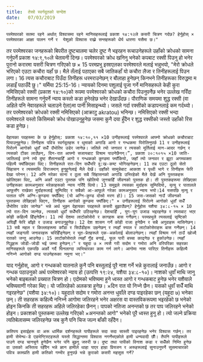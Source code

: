 ```yaml
---
title:  तेस्रो स्वर्गदूतको सन्देश
date:   07/03/2019
---
```


`परमेश्वरको सतमा रहने अर्थात् विश्वासमा रहने मानिसहरूलाई प्रकाश १४:१२ले कसरी चित्रण गर्दछ? हेर्नुहोस् × परमेश्वरका आज्ञा पालन गर्ने र  येशूको विश्वास राख्ने सन्तहरूको धैर्य धारणा यसैमा छ।" `

तर परमेश्वरका जनहरूको बिपरीत दुष्टचालमा चलेर दुष्ट नै भइरहन रूचाउनेहरूले उहाँको क्रोधको सामना गर्नुपर्ने प्रकाश १४:९,१०ले चेतावनी दिन्छ। परमेश्वरको क्रोध खनिनु भनेको कपबाट रक्सी पिउनु हो भनेर पुरानो करारमा यसरी चित्रण गरिएको छ × 15 परमप्रभु इस्राएलका परमेश्वरले मलाई भन्नुभयो, "मेरो क्रोधले भरिएको एउटा कचौरा यहाँ छ। मैले तँलाई पठाएका सबै जातिकहाँ यो कचौरा लैजा र तिनीहरूलाई पिउन लगा। 16 त्यस कचौराबाट पिउँदा तिनीहरू धरमराउनेछन् र बौलाहा हुनेछन् किनभने तिनीहरूका विरुद्धमा म लडाइँ पठाउँदै छु।" यर्मिया 25:15-16। न्यायको दिनमा पशुलाई पूजा गर्ने मानिसहरूले केही कुरा नमिसिएको रक्सी (प्रकाश १४:१०)को रूपमा परमेश्वरको क्रोधको कचौरा पिउनुपर्नेछ भनेर उल्लेख गरिँदा तिनीहरूले सामना गर्नुपर्ने न्याय कस्तो कडा हुनेरहेछ भनेर देखाउँदछ। पौराणिक समयमा शुद्ध रक्सी (वा अहिले पनि नेवारहरूले चलाउने ऐला)मा पानी मिसाइन्थ्यो। जसले गर्दा रक्सीको कडापनलाई कम गर्दथ्यो। तर परमेश्वरको क्रोधको रक्सी नमिसिएको (आक्राटु akratou) भनिन्छ। नमिसिएको रक्सी भन्दा परमेश्वरले यस्तो किसिमको क्रोध पोखाउनुहुनेछ जसमा कुनै दया हुँदैन र शुद्ध रक्सीको जस्तो उहाँको रिस कडा हुनेछ।

`देहायका पदहरूमा के छ हेर्नुहोस्: प्रकाश १४:१०,११ ×10 उनीहरूलाई परमेश्वरले आफ्नो क्रोधको कचौराबाट पियाउनुहुनेछ। तिनीहरू पवित्र स्वर्गदूतहरू र थुमाको अगाडि आगो र गन्धकमा पिरोलिनुपर्छ 11 र उनीहरूलाई पिरोल्ने आगोको धुवाँ सधैँ उँभोतिर उडेर जानेछ। जतिले त्यो जनावर र त्यसको मूर्तिलाई मान-आदर गर्छन् र त्यसको टीका लाउँछन्, दिन-रात आफ्नो सजायबाट विश्राम पाउनेछैनन्।”, प्रकाश २०:१०­१५ ×10 जाति-जातिलाई ठग्ने त्यो दुष्ट शैतानचाहिँ आगो र गन्धकको कुण्डमा फ्याँकियो, जहाँ त्यो जनावर र झूटा अगमवक्ता पहिल्यै फ्याँकिएका थिए। तिनीहरूले रात-दिन सधैँभरि दु:ख-कष्ट भोगिरहनेछन्। 11 तब एउटा ठूलो सेतो सिंहासन र त्यसमाथि विराजमान् हुनुहुनेलाई मैले देखें। उहाँको सामुन्नेबाट आकाश र पृथ्वी भागे र तिनीहरू फेरि देखा परेनन्। 12 अनि मरेका साना र ठूला सबै सिंहासनको अगाडि उभिरहेको मैले देखें अनि पुस्तकहरू खोलिएका थिए, अनि अर्को एउटा पुस्तक पनि खोलियो जुनचाहिँ जीवनको पुस्तक हो। ती पुस्तकहरूमा लेखिएका उनीहरूका कामअनुसार मरेकाहरूको न्याय गरिँदै थियो। 13 समुद्रले त्यसका मुर्दाहरू सुम्पिदियो, मृत्यु र पातालले आफूसँग राखेका मुर्दाहरूलाई सुम्पिदिए र सबैको आ-आफूले गरेका कामअनुसार न्याय भयो।14 यसपछि मृत्यु र पाताल पनि अग्नि-कुण्डमा फ्याँकिए (यो अग्नि-कुण्ड दोस्रो मरण हो)। 15 जस-जसको नाउँ जीवनको पुस्तकमा लेखिएको थिएन, तिनीहरू आगोको कुण्डमा फ्याँकिए।" × उनीहरूलाई पिरोल्ने आगोको धुवाँ सधैँ उँभोतिर उडेर जानेछ" भन्ने अर्थ भुझ्न देहायका पदहरूले कसरी बुझाउँछन्? हेर्नुहोस यशैया ३४:८-१५ × 10 त्यो रात-दिन जल्नेछ, त्यसको धुवाँ सधैँभरि उठिरहनेछ। देशचाहिँ , युग-युग उजाड भइरहनेछ र त्यसबाट भएर कोही कहिल्यै हिँड्नेछैन। 11 त्यो देशमा लाटोकोसेरो र कागहरू बास गर्नेछन्। परमप्रभुले त्यसलाई सृष्टिको अघिझैँ फेरि बाँझो र उजाड बनाउनुहुनेछ। 12 देश शासन गर्ने कोही राजा हुनेछैन र सबै अगुवाहरू मासिनेछन्। 13 सबै महल र किल्लाहरूमा काँडा र सिउँडीहरू उम्रनेछन् र त्यहाँ स्याल र लाटोकोसेराहरू बास गर्नेछन्। 14 त्यहाँ जङ्गली जनावरहरू चरिहिँड्नेछन् र भूत-प्रेतहरूले एक-अर्कालाई बोलाउनेछन्। त्यहाँ विश्राम गर्न ठाउँ खोज्दै रातको जन्तु आउनेछ। 15 लाटोकोसेराले त्यहाँ गुँड बनाई, फूल पारी बच्चा काढ्नेछ र हुर्काउनेछ। त्यहाँ गिद्धहरू जोडी-जोडी भई जम्मा हुनेछन्।" र यहूदा ७ × त्यसै गरी सदोम र गमोरा अनि वरिपरिका सहरका मानिसहरूले एकपछि अर्को गर्दै घिनलाग्दा व्यभिचारका काम गर्न लागे। आगोमा नाश पारिएर तिनीहरू कहिल्यै ननिभ्ने आगोको दण्ड पाउनेहरूका नमुना भए।"`

याद गर्नुहोस्, आगो र गन्धकको यातनाले कुनै पनि बस्तुलाई पूरै नाश गर्ने भन्ने कुरालाई जनाउँछ। आगो र गन्धक पठाउनुको अर्थ परमेश्वरको न्याय हो (उत्पत्ति १९:२४, यशैया ३४:८-१०)। नाशको धुवाँ माथि जानु भनेको बाइबलको प्रख्यात चित्रण हो। एदोमको भविष्यमा हुने ध्वस्त आगो र गन्धकबाट हुनेछ भनेर यशैयाले भविष्यवाणी गरेका थिए। यो जलिरहेको अलकत्रा हुनेछ। ×दिन रात यो निभ्ने छैन। यसको धुवाँ सधैँ माथि गइरहनेछ" (यशैया ३४:१०)। यहूदाले सदोम र गमोरा अनन्त धुवाँले दण्ड पाइरहेका छन् (यहूदा ७) भनेका छन्। ती सहरहरू कहिल्यै ननिभ्ने आगोमा जलिरहने भनेर अक्षरस वा वास्तविकरूपमा भइरहेको छ भनेको होइन किनकि ती सहरहरू अहिले जलिरहेका छैनन्। पापको नतिजा अनन्तको छ तर पाप जलिरहने भनेको होइन। प्रकाशको पुस्तकमा उल्लेख गरिएको ×अनन्तको आगो" भनेको पूरै ध्वस्त हुनु हो। त्यो जल्ने प्रक्रिया त्यतिबेलासम्म जलिरहनेछ जब कुनै पनि चिज जल्न बाँकी रहँदैन।

`कतिपय इसाईहरू वा अरू धार्मिक दर्शनहरूले पापीहरूले सदा सदा सास्ती पाइरहनेछ भनेर विश्वास गर्छन्। तर हामी सेभेन्थ-डे एडभेन्टिस्टहरूले यस्तो सिद्धान्तमा विश्वास नगर्नेभएकोले हामी धन्यवादी छौँ। तैपनि पापीहरूले पाउने दण्ड चानचुने हुनेछैन भनेर पनि बुझ्नु जरुरी छ। दुष्ट तथा पापीको विनाश कडा र सधैँको निम्ति हुनेछ वा उसको अस्तित्व रहँदैन भन्ने ज्ञान हामीले थाहा पाएर हाम्रा प्रियजन र अरूहरूलाई सुनाउनुपर्ने सुसमाचारको पवित्र कामप्रति हामी कतिको गम्भीर हुनुपर्छ भन्ने कुराको कसरी महसुस गर्ने?`